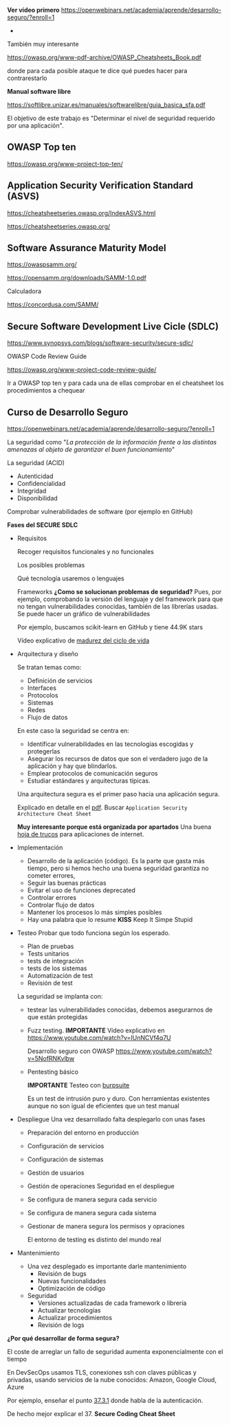 **Ver vídeo primero**
https://openwebinars.net/academia/aprende/desarrollo-seguro/?enroll=1

* 

También muy interesante

https://owasp.org/www-pdf-archive/OWASP_Cheatsheets_Book.pdf

donde para cada posible ataque te dice qué puedes hacer para contrarestarlo

**Manual software libre**

https://softlibre.unizar.es/manuales/softwarelibre/guia_basica_sfa.pdf



El objetivo de este trabajo es "Determinar el nivel de seguridad requerido por una aplicación". 

## OWASP Top ten

https://owasp.org/www-project-top-ten/



## Application Security Verification Standard (ASVS)

https://cheatsheetseries.owasp.org/IndexASVS.html

https://cheatsheetseries.owasp.org/



## Software Assurance Maturity Model

https://owaspsamm.org/

https://opensamm.org/downloads/SAMM-1.0.pdf

Calculadora 

https://concordusa.com/SAMM/



## Secure Software Development Live Cicle (SDLC)

https://www.synopsys.com/blogs/software-security/secure-sdlc/

OWASP Code Review Guide

https://owasp.org/www-project-code-review-guide/



Ir a OWASP top ten y para cada una de ellas comprobar en el cheatsheet los procedimientos a chequear



## Curso de Desarrollo Seguro

https://openwebinars.net/academia/aprende/desarrollo-seguro/?enroll=1

La seguridad como "*La protección de la información frente a las distintas amenazas al objeto de garantizar el buen funcionamiento*"

La seguridad (ACID)

* Autenticidad
* Confidencialidad
* Integridad
* Disponibilidad

Comprobar vulnerabilidades de software (por ejemplo en GitHub)

**Fases del SECURE SDLC**

* Requisitos

  Recoger requisitos funcionales y no funcionales

  Los posibles problemas

  Qué tecnología usaremos o lenguajes

  Frameworks
  **¿Como se solucionan problemas de seguridad?** Pues, por ejemplo, comprobando la versión del lenguaje y del framework para que no tengan vulnerabilidades conocidas, también de las librerías usadas. Se puede hacer un gráfico de vulnerabilidades  

  Por ejemplo,  buscamos scikit-learn en GitHub y tiene 44.9K stars

  Vídeo explicativo de [madurez del ciclo de vida](https://www.youtube.com/watch?v=oi6p7UjMjAM)

* Arquitectura y diseño

  Se tratan temas como:

  * Definición de servicios
  * Interfaces
  * Protocolos
  * Sistemas
  * Redes
  * Flujo de datos

  En este caso la seguridad se centra en:

  * Identificar vulnerabilidades en las tecnologías escogidas y protegerlas
  * Asegurar los recursos de datos que son el verdadero jugo de la aplicación y hay que blindarlos.
  * Emplear protocolos de comunicación seguros
  * Estudiar estándares y arquitecturas típicas.

  Una arquitectura segura es el primer paso hacia una aplicación segura.

  Explicado en detalle en el [pdf](https://owasp.org/www-pdf-archive/OWASP_Cheatsheets_Book.pdf). Buscar `Application Security Architecture Cheat Sheet`

  **Muy interesante porque está organizada por apartados** Una buena [hoja de trucos](https://zeltser.com/media/docs/security-architecture-cheat-sheet.pdf) para aplicaciones de internet.

* Implementación

  * Desarrollo de la aplicación (código). Es la parte que gasta más tiempo, pero si hemos hecho una buena seguridad garantiza no cometer errores,
  * Seguir las buenas prácticas
  * Evitar el uso de funciones deprecated
  * Controlar errores
  * Controlar flujo de datos
  * Mantener los procesos lo más simples posibles
  * Hay una palabra que lo resume **KISS** Keep It Simpe Stupid

* Testeo
  Probar que todo funciona según los esperado.

  * Plan de pruebas
  * Tests unitarios
  * tests de integración
  * tests de los sistemas
  * Automatización de test
  * Revisión de test

  La seguridad se implanta con:

  * testear las vulnerabilidades conocidas, debemos asegurarnos de que están protegidas

  * Fuzz testing. 
    **IMPORTANTE** Vídeo explicativo en https://www.youtube.com/watch?v=IUnNCVf4q7U

    Desarrollo seguro con OWASP https://www.youtube.com/watch?v=5NofRNKvlbw

  * Pentesting básico 

    **IMPORTANTE**  Testeo con [burpsuite](https://www.youtube.com/watch?v=yncE5WvLJNU)

    Es un test de intrusión puro y duro. Con herramientas existentes aunque no son igual de eficientes que un test manual

* Despliegue 
  Una vez desarrollado falta desplegarlo con unas fases

  * Preparación del entorno en producción

  * Configuración de servicios

  * Configuración de sistemas

  * Gestión de usuarios

  * Gestión de operaciones
    Seguridad en el despliegue

  * Se configura de manera segura cada servicio

  * Se configura de manera segura cada sistema

  * Gestionar de manera segura los permisos y opraciones

    El entorno de testing es distinto del mundo real

* Mantenimiento

  * Una vez desplegado es importante darle mantenimiento
    * Revisión de bugs
    * Nuevas funcionalidades 
    * Optimización de código
  * Seguridad
    * Versiones actualizadas de cada framework o librería
    * Actualizar tecnologías
    * Actualizar procedimientos
    * Revisión de logs

**¿Por qué desarrollar de forma segura?**

El coste de arreglar un fallo de seguridad aumenta exponencialmente con el tiempo

En DevSecOps usamos TLS, conexiones ssh con claves públicas y privadas, usando servicios de la nube conocidos: Amazon, Google Cloud, Azure

Por ejemplo, enseñar el punto [37.3.1](https://owasp.org/www-pdf-archive/OWASP_Cheatsheets_Book.pdf) donde habla de la autenticación.

De hecho mejor explicar el 37.  **Secure Coding Cheat Sheet**


